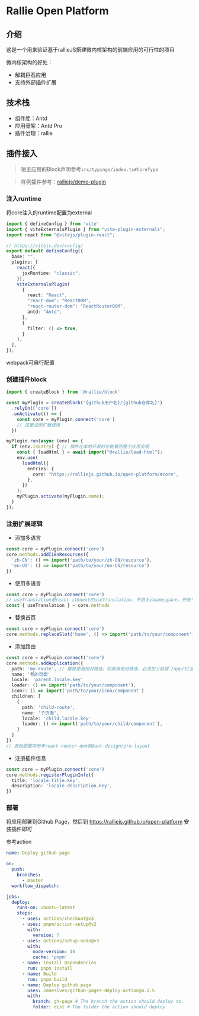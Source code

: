 # Rallie Open Platform

## 介绍
这是一个用来验证基于rallieJS搭建微内核架构的前端应用的可行性的项目

微内核架构的好处：
- 解耦巨石应用
- 支持外部插件扩展

## 技术栈

- 组件库：Antd
- 应用骨架：Antd Pro
- 插件治理：rallie

## 插件接入
>宿主应用的Block声明参考`src/typings/index.ts#CoreType`

>样例插件参考：[ralliejs/demo-plugin](https://github.com/ralliejs/demo-plugin)

### 注入runtime
将core注入的runtime配置为external
```ts
import { defineConfig } from 'vite'
import { viteExternalsPlugin } from "vite-plugin-externals";
import react from "@vitejs/plugin-react";

// https://vitejs.dev/config/
export default defineConfig({
  base: "",
  plugins: [
    react({
      jsxRuntime: "classic",
    }),
    viteExternalsPlugin(
      {
        react: "React",
        "react-dom": "ReactDOM",
        "react-router-dom": "ReactRouterDOM",
        antd: "Antd",
      },
      {
        filter: () => true,
      }
    ),
  ],
});
```
webpack可自行配置
### 创建插件block

```ts
import { createBlock } from '@rallie/block'

const myPlugin = createBlock('{github用户名}/{github仓库名}')
  .relyOn(['core'])
  .onActivate(() => {
    const core = myPlugin.connect('core')
    // 这里注册扩展逻辑
  })

myPlugin.run(async (env) => {
  if (env.isEntry) { // 插件在本地开发时也能看到整个应用全貌
    const { loadHtml } = await import("@rallie/load-html");
    env.use(
      loadHtml({
        entries: {
          core: "https://ralliejs.github.io/open-platform/#core",
        },
      })
    );
    myPlugin.activate(myPlugin.name);
  }
});
```

### 注册扩展逻辑
- 添加多语言
```ts
const core = myPlugin.connect('core')
core.methods.addI18nResources({
  'zh-CN': () => import('path/to/your/zh-CN/resource'),
  'en-US': () => import('path/to/your/en-US/resource')
})
```

- 使用多语言
```ts
const core = myPlugin.connect('core')
// useTranslation是react-i18next的useTranslation，不用关心namespace，开放平台会为插件注册的多语言资源注册唯一的namespace
const { useTranslation } = core.methods
```

- 替换首页
```ts
const core = myPlugin.connect('core')
core.methods.replaceSlot('home', () => import('path/to/your/component'))
```

- 添加路由
```ts
const core = myPlugin.connect('core')
core.methods.addApplication({
  path: 'my-route', // 推荐使用相对路径，如果用绝对路径，必须加上前缀`/app/${插件block名}`
  name: '我的页面'
  locale: 'parent.locale.key'
  loader: () => import('path/to/your/component'),
  icon?: () => import('path/to/your/icon/component')
  children: [
    {
      path: 'child-route',
      name: '子页面',
      locale: 'child.locale.key'
      loader: () => import('path/to/your/child/component'),
    }
  ]
})
// 其他配置项参考react-router-dom和@ant-design/pro-layout
```

- 注册插件信息
```ts
const core = myPlugin.connect('core')
core.methods.registerPluginInfo({
  title: 'locale.title.key',
  description: 'locale.description.key',
})
```

### 部署
将应用部署到Github Page，然后到 https://ralliejs.github.io/open-platform 安装插件即可

参考action
```yaml
name: Deploy github page

on:
  push:
    branches:
      - master
  workflow_dispatch:

jobs:
  deploy:
    runs-on: ubuntu-latest
    steps:
      - uses: actions/checkout@v3
      - uses: pnpm/action-setup@v2
        with:
          version: 7
      - uses: actions/setup-node@v3
        with:
          node-version: 16
          cache: 'pnpm'
      - name: Install Dependencies
        run: pnpm install
      - name: Build
        run: pnpm build
      - name: Deploy github page
        uses: JamesIves/github-pages-deploy-action@4.1.5
        with:
          branch: gh-page # The branch the action should deploy to.
          folder: dist # The folder the action should deploy.
```










